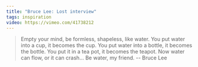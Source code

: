 ```yaml
---
title: "Bruce Lee: Lost interview"
tags: inspiration
video: https://vimeo.com/41738212
---
```


> Empty your mind, be formless, shapeless, like water. You put water into a cup, it becomes the cup. You put water into a bottle, it becomes the bottle. You put it in a tea pot, it becomes the teapot. Now water can flow, or it can crash... Be water, my friend.
> -- Bruce Lee